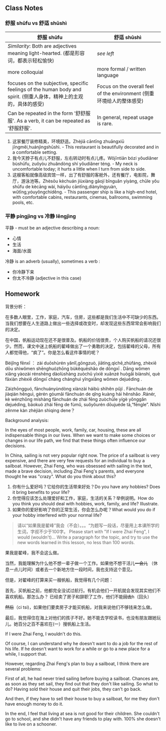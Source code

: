 
## Class Notes

### 舒服 shūfu vs 舒适 shūshì

| 舒服 shūfu                                                                                         | 舒适 shūshì                                                  |
|---|---|
| _Similarity_: Both are adjectives meaning light-hearted. (都是形容词，都表示轻松愉快)                         | _see left_                                                 |
| more colloquial                                                                                  | more formal / written language                             |
| focuses on the subjective, specific feelings of the human body and spirit. (侧重人身体，精神上的主观的，具体的感受) | Focus on the overall feel of the environment (侧重环境给人的整体感受) |
| Can be repeated in the form '舒舒服服'. As a verb, it can be repeated as '舒服舒服'.                     | In general, repeat usage is rare.                          |

1. 这家餐厅装修精美，环境舒适。Zhèjiā cāntīng zhuāngxiū jīngměi,huánjìngshūshì. - This restaurant is beautifully decorated and in a comfortable setting.
2. 我今天脖子有点儿不舒服，左右转动时有点儿疼。Wǒjīntiān bózi yǒudiǎner bùshūfu, zuǒyòu zhuǎndòng shí yǒudiǎner téng. - My neck is uncomfortable today; it hurts a little when I turn from side to side.
3. 这艘客船就像高级宾馆一样，出了有舒服的客舱外，还有餐厅，电影院，舞厅，游泳池等。Zhèsōu kèchuán jiùxiàng gāojí bīnguǎn yíyàng, chūle yǒu shūfu de kècāng wài, háiyǒu cāntīng,diànyǐngyuàn, wǔtīng,yóuyǒngchíděng. - This passenger ship is like a high-end hotel, with comfortable cabins, restaurants, cinemas, ballrooms, swimming pools, etc.

### 平静 píngjìng vs 冷静 lěngjìng

平静 - must be an adjective describing a noun:

- 心情
- 生活
- 海面/水面

冷静 is an adverb (usually), sometimes a verb :

- 你冷静下来
- 你太不冷静 (adjective in this case)

## Homework

背景分析：

在多数人眼里，工作，家庭，汽车，住房，这些都是我们生活中不可缺少的东西。当我们想要在人生道路上做出一些选择或改变时，却发现这些东西常常会影响我们的决定。

在中国，帆船运动现在还不是很普及。帆船的价钱很贵，个人购买帆船的请况还很少。然而，课文中迷上帆船的翟峰做出了一个勇敢的决定，包括翟峰的父母，所有人都觉得他，“疯了”。你是怎么看这件事情的呢？

Bèijǐng fēnxī ： zài duōshùrén yǎnlǐ,gōngzuò, jiātíng,qìchē,zhùfáng, zhèxiē dōu shìwǒmen shēnghuózhōng bùkěquēshǎo de dōngxī . Dāng wǒmen xiǎng yàozài rénshēng dàolùshàng zuòchū yìxiē xuǎnzé huògǎi biànshí, què fāxiàn zhèxiē dōngxī cháng chánghuì yǐngxiǎng wǒmen dejuédìng .

Zàizhōngguó, fānchuányùndòng xiànzài háibù shìhěn pǔjí . Fānchuán de jiàqián hěnguì, gèrén gòumǎi fānchuán de qǐng kuàng hái hěnshǎo .Ránér, kè wénzhōng míshàng fānchuán de zhái fēng zuòchūle yígè yǒnggǎn dejuédìng, bāokuò zhái fēng de fùmǔ, suǒyǒurén dōujuéde tā,“fēngle”. Nǐshì zěnme kàn zhèjiàn shìqing dene？

Background analysis:

In the eyes of most people, work, family, car, housing, these are all indispensable things in our lives. When we want to make some choices or changes in our life path, we find that these things often influence our decisions.

In China, sailing is not very popular right now. The price of a sailboat is very expensive, and there are very few requests for an individual to buy a sailboat. However, Zhai Feng, who was obsessed with sailing in the text, made a brave decision, including Zhai Feng's parents, and everyone thought he was "crazy". What do you think about this?

1. 你有什么爱好吗？它给你的生活带来好处？Do you have any hobbies? Does it bring benefits to your life?
2. 你觉得应该怎么处理爱好和工作，家庭，生活的关系？举例说明。How do you think you should deal with hobbies, work, family, and life? Illustrate.
3. 如果你的爱好影响了你的正常生活，你会怎么办呢？What would you do if your hobby interfered with your normal life?

> 请以“如果我是翟峰”我会（不会）。。。“为题写一段话，尽量用上本课所学的生词，字叔不少于100字。 Please start with "If I were Zhai Feng", I would (wouldn't)... Write a paragraph for the topic, and try to use the new words learned in this lesson, no less than 100 words.

果我是翟峰，我不会这么做。

当然，我能理解为什么他不想一辈子做一个工作。如果他不想干活儿~~一会儿~~ （休息一点儿时间）或者去一个新地方住一段时间，我也支持这个意见。 

但是，对翟峰的打算来买一艘帆船，我觉得有几个问题：

首先，买帆船之前，他都完全没试过航行。有机会他们一开航就会发现其实他们不喜欢帆船。那怎么办？ 已经卖了房子和辞职了工作，他们不能~~回去~~h（回头）

~~然后~~（ci tsi)，如果他们要卖房子才能买帆船，对我来说他们不够钱来怎么做。

最后，我觉得住在海上对他们的孩子不好。她不能去学校读书，也没有朋友跟她玩儿。她百分之百不喜欢在(一）搜帆船上生活。

If I were Zhai Feng, I wouldn't do this.

Of course, I can understand why he doesn't want to do a job for the rest of his life. If he doesn't want to work for a while or go to a new place for a while, I support that.

However, regarding Zhai Feng's plan to buy a sailboat, I think there are several problems:

First of all, he had never tried sailing before buying a sailboat. Chances are, as soon as they set sail, they find out that they don't like sailing. So what to do? Having sold their house and quit their jobs, they can't go back.

And then, if they have to sell their house to buy a sailboat, for me they don't have enough money to do it.

In the end, I feel that living at sea is not good for their children. She couldn't go to school, and she didn't have any friends to play with. 100% she doesn't like to live on a schooner.

